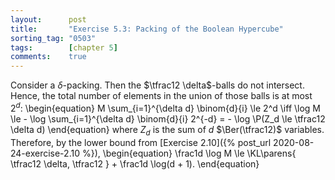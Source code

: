 ```yaml
---
layout:      post
title:       "Exercise 5.3: Packing of the Boolean Hypercube"
sorting_tag: "0503"
tags:        [chapter 5]
comments:    true
---
```


Consider a $\delta$-packing.
Then the $\tfrac12 \delta$-balls do not intersect.
Hence, the total number of elements in the union of those balls is at most $2^d$:
\begin{equation}
    M \sum_{i=1}^{\delta d} \binom{d}{i} \le 2^d
    \iff
    \log M
    \le - \log \sum_{i=1}^{\delta d} \binom{d}{i} 2^{-d}
    = - \log \P(Z_d \le \tfrac12 \delta d)
\end{equation}
where $Z_d$ is the sum of $d$ $\Ber(\tfrac12)$ variables.
Therefore, by the lower bound from [Exercise 2.10]({% post_url 2020-08-24-exercise-2.10 %}),
\begin{equation}
    \frac1d \log M \le \KL\parens{
        \tfrac12 \delta, \tfrac12
    } + \frac1d \log(d + 1).
\end{equation}
